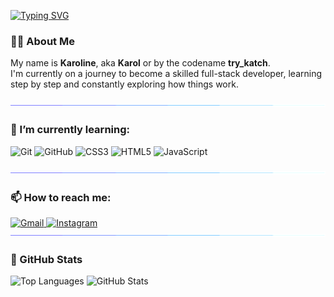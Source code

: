 [![Typing SVG](https://readme-typing-svg.herokuapp.com?font=Fira+Code&weight=500&size=21&duration=7000&pause=2000&color=47E1F7&background=131313FD&center=true&vCenter=true&multiline=true&width=435&lines=Hello+World!+%F0%9F%91%8B+;Welcome+to+my+GitHub+profile.+%E2%98%BA%EF%B8%8F)](https://git.io/typing-svg)

### 👩‍💻 About Me
My name is **Karoline**, aka **Karol** or by the codename **try_katch**.  
I'm currently on a journey to become a skilled full-stack developer, learning step by step and constantly exploring how things work.

<img src="./assets/border_separator.gif">

### 🌱 I’m currently learning:

<p>
  <img loading="lazy" src="https://cdn.jsdelivr.net/gh/devicons/devicon@latest/icons/git/git-original.svg" width="50" height="50" alt="Git"/>
  <img loading="lazy" src="https://cdn.jsdelivr.net/gh/devicons/devicon@latest/icons/github/github-original.svg" width="50" height="50" alt="GitHub"/>
  <img loading="lazy" src="https://cdn.jsdelivr.net/gh/devicons/devicon@latest/icons/css3/css3-original-wordmark.svg" width="50" height="50" alt="CSS3"/>
  <img loading="lazy" src="https://cdn.jsdelivr.net/gh/devicons/devicon@latest/icons/html5/html5-original-wordmark.svg" width="50" height="50" alt="HTML5"/>
  <img loading="lazy" src="https://cdn.jsdelivr.net/gh/devicons/devicon@latest/icons/javascript/javascript-original.svg" width="50" height="50" alt="JavaScript"/>
</p>

<img src="./assets/border_separator.gif">

### 📫 How to reach me:

<div>
  <a href="mailto:karolinerocha.st@gmail.com" target="_blank">
    <img loading="lazy" src="https://img.shields.io/badge/Gmail-D14836?style=for-the-badge&logo=gmail&logoColor=white" alt="Gmail">
  </a>
  <a href="https://www.instagram.com/try_katch/" target="_blank">
    <img loading="lazy" src="https://img.shields.io/badge/-Instagram-%23E4405F?style=for-the-badge&logo=instagram&logoColor=white" alt="Instagram">
  </a>
</div>

<img src="./assets/border_separator.gif">

### 🧠 GitHub Stats

<div>
  <img loading="lazy" height="180em" src="https://github-readme-stats.vercel.app/api/top-langs/?username=try-katch&layout=compact&langs_count=7&theme=dracula" alt="Top Languages"/>
  <img loading="lazy" height="180em" src="https://github-readme-stats.vercel.app/api?username=try-katch&show_icons=true&theme=dracula" alt="GitHub Stats" />
</div>

  
